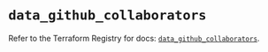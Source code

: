# `data_github_collaborators`

Refer to the Terraform Registry for docs: [`data_github_collaborators`](https://registry.terraform.io/providers/integrations/github/6.6.0/docs/data-sources/collaborators).
